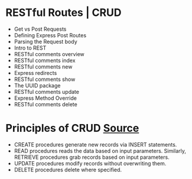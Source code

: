 # RESTful Routes | CRUD

- Get vs Post Requests
- Defining Express Post Routes
- Parsing the Request body
- Intro to REST
- RESTful comments overview
- RESTful comments index
- RESTful comments new
- Express redirects
- RESTful comments show
- The UUID package
- RESTful comments update
- Express Method Override
- RESTful comments delete

# Principles of CRUD [Source](https://www.bmc.com/blogs/rest-vs-crud-whats-the-difference/)

- CREATE procedures generate new records via INSERT statements.
- READ procedures reads the data based on input parameters. Similarly, RETRIEVE procedures grab records based on input parameters.
- UPDATE procedures modify records without overwriting them.
- DELETE procedures delete where specified.
